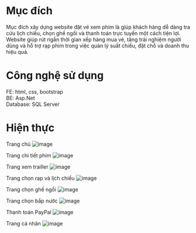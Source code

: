 # Mục đích 
Mục đích xây dựng website đặt vé xem phim là giúp khách hàng dễ dàng tra cứu lịch chiếu, chọn ghế ngồi và thanh toán trực tuyến một cách tiện lợi. Website giúp rút ngắn thời gian xếp hàng mua vé, tăng trải nghiệm người dùng và hỗ trợ rạp phim trong việc quản lý suất chiếu, đặt chỗ và doanh thu hiệu quả.

# Công nghệ sử dụng
FE: html, css, bootstrap  
BE: Asp.Net  
Database: SQL Server

# Hiện thực
Trang chủ
![image](https://github.com/user-attachments/assets/50b54761-578b-4336-b57b-a3c6e41c987e)  

Trang chi tiết phim 
![image](https://github.com/user-attachments/assets/9d3d0ec0-e6e8-4b6f-9194-9b62b161cbbd)  

Trang xem trailler
![image](https://github.com/user-attachments/assets/48dd83e0-3f2d-4f82-841f-dcb9d0c18dd1)  

Trang chọn rạp và lịch chiếu 
![image](https://github.com/user-attachments/assets/2d6305c6-8b11-487b-bb64-1c8dd0fa4400)  

Trang chọn ghế ngồi 
![image](https://github.com/user-attachments/assets/c70a134d-d078-4353-a849-fefc26909b8a)  

Trang chọn bắp nước 
![image](https://github.com/user-attachments/assets/9be754f3-0042-4e1f-8f87-378527a4840e)  

Thanh toán PayPal
![image](https://github.com/user-attachments/assets/69a3483c-5678-482c-9fe6-388101dd1e89)  

Trang cá nhân 
![image](https://github.com/user-attachments/assets/86304ac5-4048-493d-9f0c-5c8987370185)







